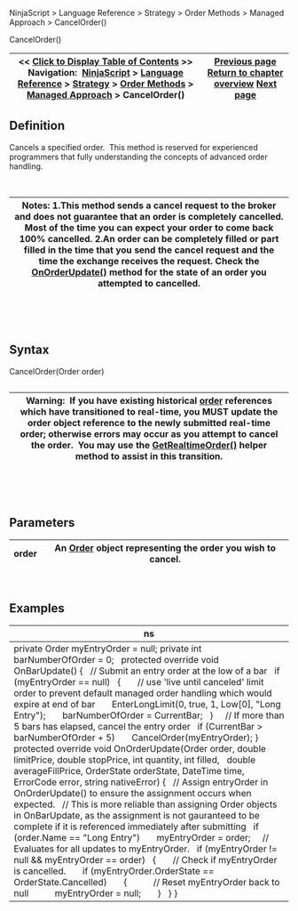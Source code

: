 ﻿


NinjaScript \> Language Reference \> Strategy \> Order Methods \> Managed Approach \> CancelOrder()






















CancelOrder()







| \<\< [Click to Display Table of Contents](managed_cancelorder.md) \>\> **Navigation:**     [NinjaScript](ninjascript-1.md) \> [Language Reference](language_reference_wip-1.md) \> [Strategy](strategy-1.md) \> [Order Methods](order_methods-1.md) \> [Managed Approach](managed_approach-1.md) \> CancelOrder() | [Previous page](advanced_order_handling-1.md) [Return to chapter overview](managed_approach-1.md) [Next page](managed_changeorder-1.md) |
| --- | --- |











## Definition


Cancels a specified order.  This method is reserved for experienced programmers that fully understanding the concepts of advanced order handling.


 




| Notes: 1\.This method sends a cancel request to the broker and does not guarantee that an order is completely cancelled. Most of the time you can expect your order to come back 100% cancelled. 2\.An order can be completely filled or part filled in the time that you send the cancel request and the time the exchange receives the request. Check the [OnOrderUpdate()](onorderupdate-1.md) method for the state of an order you attempted to cancelled. |
| --- |



 


 


## Syntax
CancelOrder(Order order)


## 




| Warning:  If you have existing historical [order](order-1.md) references which have transitioned to real\-time, you MUST update the order object reference to the newly submitted real\-time order; otherwise errors may occur as you attempt to cancel the order.  You may use the [GetRealtimeOrder()](getrealtimeorder-1.md) helper method to assist in this transition. |
| --- |



 


 


## Parameters




| order | An [Order](order-1.md) object representing the order you wish to cancel. |
| --- | --- |



 


## 


## Examples




| ns |
| --- |
| private Order myEntryOrder \= null; private int barNumberOfOrder \= 0;   protected override void OnBarUpdate() {    // Submit an entry order at the low of a bar    if (myEntryOrder \=\= null)    {        // use 'live until canceled' limit order to prevent default managed order handling which would expire at end of bar        EnterLongLimit(0, true, 1, Low\[0], "Long Entry");        barNumberOfOrder \= CurrentBar;    }      // If more than 5 bars has elapsed, cancel the entry order    if (CurrentBar \> barNumberOfOrder \+ 5)        CancelOrder(myEntryOrder); }   protected override void OnOrderUpdate(Order order, double limitPrice, double stopPrice, int quantity, int filled,    double averageFillPrice, OrderState orderState, DateTime time, ErrorCode error, string nativeError) {    // Assign entryOrder in OnOrderUpdate() to ensure the assignment occurs when expected.    // This is more reliable than assigning Order objects in OnBarUpdate, as the assignment is not gauranteed to be complete if it is referenced immediately after submitting    if (order.Name \=\= "Long Entry")        myEntryOrder \= order;      // Evaluates for all updates to myEntryOrder.    if (myEntryOrder !\= null \&\& myEntryOrder \=\= order)    {        // Check if myEntryOrder is cancelled.        if (myEntryOrder.OrderState \=\= OrderState.Cancelled)        {            // Reset myEntryOrder back to null            myEntryOrder \= null;        }    } } |









